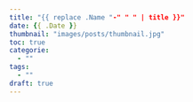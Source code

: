 ```yaml
---
title: "{{ replace .Name "-" " " | title }}"
date: {{ .Date }}
thumbnail: "images/posts/thumbnail.jpg"
toc: true
categorie:
  - ""
tags:
  - ""
draft: true
---
```


